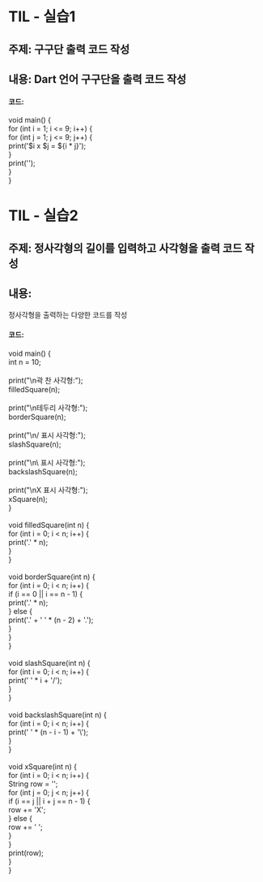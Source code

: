 # TIL - 실습1

## 주제: 구구단 출력 코드 작성

## 내용: Dart 언어 구구단을 출력 코드 작성

#### 코드:

void main() {<br>
  for (int i = 1; i <= 9; i++) {<br>
    for (int j = 1; j <= 9; j++) {<br>
      print('$i x $j = ${i * j}');<br>
    }<br>
    print('');<br>
  }<br>
}<br>


# TIL - 실습2

## 주제: 정사각형의 길이를 입력하고 사각형을 출력 코드 작성

## 내용:
정사각형을 출력하는 다양한 코드를 작성

#### 코드:
void main() {<br>
  int n = 10;<br>
<br>
  print("\n곽 찬 사각형:");<br>
  filledSquare(n);<br>
<br>
  print("\n테두리 사각형:");<br>
  borderSquare(n);<br>
<br>
  print("\n/ 표시 사각형:");<br>
  slashSquare(n);<br>
<br>
  print("\n\\ 표시 사각형:");<br>
  backslashSquare(n);<br>
<br>
  print("\nX 표시 사각형:");<br>
  xSquare(n);<br>
}<br>
<br>
void filledSquare(int n) {<br>
  for (int i = 0; i < n; i++) {<br>
    print('.' * n);<br>
  }<br>
}<br>
<br>
void borderSquare(int n) {<br>
  for (int i = 0; i < n; i++) {<br>
    if (i == 0 || i == n - 1) {<br>
      print('.' * n);<br>
     } else {<br>
      print('.' + ' ' * (n - 2) + '.');<br>
    }<br>
  }<br>
}<br>
<br>
void slashSquare(int n) {<br>
  for (int i = 0; i < n; i++) {<br>
    print(' ' * i + '/');<br>
  }<br>
}<br>
<br>
void backslashSquare(int n) {<br>
  for (int i = 0; i < n; i++) {<br>
    print(' ' * (n - i - 1) + '\\');<br>
  }<br>
}<br>
<br>
void xSquare(int n) {<br>
  for (int i = 0; i < n; i++) {<br>
    String row = '';<br>
    for (int j = 0; j < n; j++) {<br>
      if (i == j || i + j == n - 1) {<br>
        row += 'X';<br>
      } else {<br>
        row += ' ';<br>
      }<br>
    }<br>
    print(row);<br>
  }<br>
}<br>
